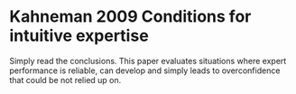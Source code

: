 # Kahneman 2009 Conditions for intuitive expertise

Simply read the conclusions. 
This paper evaluates situations where expert performance is reliable, can develop and simply leads to overconfidence that could be not relied up on. 

